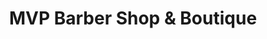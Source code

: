 ---
title: "MVP Barber Shop & Boutique"
url: /baltimore/mvp-barber-shop-and-boutique/
shop: hairdresser
---